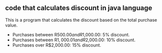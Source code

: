 ## code that calculates discount in java language

This is a program that calculates the discount based on the total purchase value.

- Purchases between R$500.00 and R$1,000.00: 5% discount.
- Purchases between R$1,000.01 and R$2,000.00: 10% discount.
- Purchases over R$2,000.00: 15% discount.

